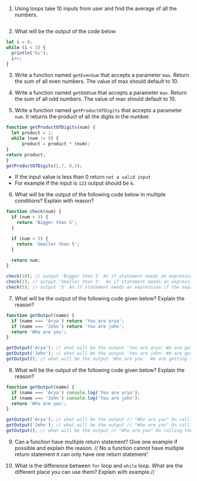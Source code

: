 1. Using loops take 10 inputs from user and find the average of all the numbers.
```js

```
2. What will be the output of the code below

```js
let i = 0;
while (i < 3) {
  println('hi');
  i++;
}
```


3. Write a function named `getEvenSum` that accepts a parameter `max`. Return the sum of all even numbers. The value of max should default to 10.
 

4. Write a function named `getOddSum` that accepts a parameter `max`. Return the sum of all odd numbers. The value of max should default to 10.

5. Write a function named `getProductOfDigits` that accepts a parameter `num`. It returns the product of all the digits in the number.
```js
function getProductOfDigits(num) {
  let product = 1;
  while (num != 0) {
      product = product * (num);
}
return product;
}
getProductOfDigits(2,7, 8,5);
```

- If the input value is less than 0 return `not a valid input`
- For example if the input is `123` output should be `6`.

6. What will be the output of the following code below in multiple conditions? Explain with reason?

```js
function check(num) {
  if (num > 5) {
    return 'Bigger than 5';
  }

  if (num < 5) {
    return 'Smaller than 5';
  }

  return num;
}

check(10); // output 'Bigger than 5' An if statement needs an expression if the expression evaluates to true then the true block is executed.
check(1); // output 'Smaller than 5'  An if statement needs an expression if the expression evaluates to true then the true block is executed.
check(5); // output '5' An if statement needs an expression if the expression evaluates to true then the true block is executed.
```

7. What will be the output of the following code given below? Explain the reason?

```js
function getOutput(name) {
  if (name === 'Arya') return 'You are arya';
  if (name === 'John') return 'You are john';
  return 'Who are you';
}

getOutput('Arya'); // what will be the output 'You are arya' We are getting the output 'You are arya' because we get the output according to the arguments defined in the function call. 
getOutput('John'); // what will be the output 'You are john' We are getting the output 'You are John' because we get the output according to the arguments defined in the function call. 
getOutput(); // what will be the output 'Who are you'  We are getting the output 'Who are you' because we have not defined any arguments in the function call so the default return value is returned to us.
```

8. What will be the output of the following code given below? Explain the reason?

```js
function getOutput(name) {
  if (name === 'Arya') console.log('You are arya');
  if (name === 'John') console.log('You are john');
  return 'Who are you';
}

getOutput('Arya'); // what will be the output // "Who are you" On calling the functions we get the out put "Who are you" because we only get the value of return statement and the value of return statement is 'Who are you'.
getOutput('John'); // what will be the output // "Who are you" On calling the functions we get the out put "Who are you" because we only get the value of return statement and the value of return statement is 'Who are you'.
getOutput(); // what will be the output // "Who are you" On calling the functions we get the out put "Who are you" because we only get the value of return statement and the value of return statement is 'Who are you'.
```

9. Can a function have multiple return statement? Give one example if possible and explain the reason.
// No a function cannot have multiple return statement it can only have one return statement'

10. What is the difference between `for` loop and `while` loop. What are the different place you can use them? Explain with example.// 
